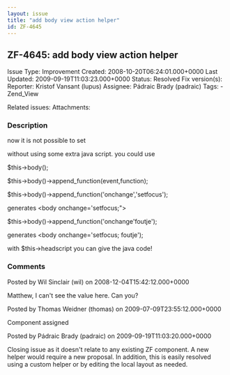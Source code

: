 ```yaml
---
layout: issue
title: "add body view action helper"
id: ZF-4645
---
```


ZF-4645: add body view action helper
------------------------------------

 Issue Type: Improvement Created: 2008-10-20T06:24:01.000+0000 Last Updated: 2009-09-19T11:03:23.000+0000 Status: Resolved Fix version(s): 
 Reporter:  Kristof Vansant (lupus)  Assignee:  Pádraic Brady (padraic)  Tags: - Zend\_View
 
 Related issues: 
 Attachments: 
### Description

now it is not possible to set

 without using some extra java script. you could use

$this->body();

$this->body()->append\_function(event,function);

$this->body()->append\_function('onchange','setfocus');

generates <body onchange='setfocus;">

$this->body()->append\_function('onchange'foutje');

generates <body onchange='setfocus; foutje');

with $this->headscript you can give the java code!

 

 

### Comments

Posted by Wil Sinclair (wil) on 2008-12-04T15:42:12.000+0000

Matthew, I can't see the value here. Can you?

 

 

Posted by Thomas Weidner (thomas) on 2009-07-09T23:55:12.000+0000

Component assigned

 

 

Posted by Pádraic Brady (padraic) on 2009-09-19T11:03:20.000+0000

Closing issue as it doesn't relate to any existing ZF component. A new helper would require a new proposal. In addition, this is easily resolved using a custom helper or by editing the local layout as needed.

 

 
